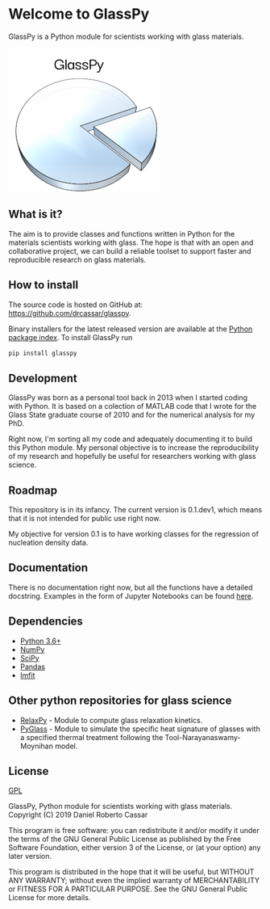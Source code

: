 # Welcome to GlassPy
GlassPy is a Python module for scientists working with glass materials.

![Screenshot](doc/logo/logo_text_small.png)

## What is it?
The aim is to provide classes and functions written in Python for the materials scientists working with glass. The hope is that with an open and collaborative project, we can build a reliable toolset to support faster and reproducible research on glass materials.

## How to install
The source code is hosted on GitHub at: https://github.com/drcassar/glasspy.

Binary installers for the latest released version are available at the [Python package index](https://pypi.org/project/glasspy/). To install GlassPy run

```sh
pip install glasspy
```

## Development
GlassPy was born as a personal tool back in 2013 when I started coding with Python. It is based on a colection of MATLAB code that I wrote for the Glass State graduate course of 2010 and for the numerical analysis for my PhD.

Right now, I'm sorting all my code and adequately documenting it to build this Python module. My personal objective is to increase the reproducibility of my research and hopefully be useful for researchers working with glass science.

## Roadmap
This repository is in its infancy. The current version is 0.1.dev1, which means that it is not intended for public use right now.

My objective for version 0.1 is to have working classes for the regression of nucleation density data.

## Documentation
There is no documentation right now, but all the functions have a detailed docstring.
Examples in the form of Jupyter Notebooks can be found [here](doc/examples/).

## Dependencies
- [Python 3.6+](https://www.python.org/)
- [NumPy](https://www.numpy.org)
- [SciPy](https://www.scipy.org/)
- [Pandas](https://pandas.pydata.org/)
- [lmfit](https://lmfit.github.io/lmfit-py/)

## Other python repositories for glass science
- [RelaxPy](https://github.com/Mauro-Glass-Group/RelaxPy) - Module to compute glass relaxation kinetics.
- [PyGlass](https://github.com/jrafolsr/PyGlass) - Module to simulate the specific heat signature of glasses with a specified thermal treatment following the Tool-Narayanaswamy-Moynihan model.

## License
[GPL](LICENSE)

GlassPy, Python module for scientists working with glass materials. Copyright (C) 2019 Daniel Roberto Cassar

This program is free software: you can redistribute it and/or modify it under the terms of the GNU General Public License as published by the Free Software Foundation, either version 3 of the License, or (at your option) any later version.

This program is distributed in the hope that it will be useful, but WITHOUT ANY WARRANTY; without even the implied warranty of MERCHANTABILITY or FITNESS FOR A PARTICULAR PURPOSE.  See the GNU General Public License for more details.
